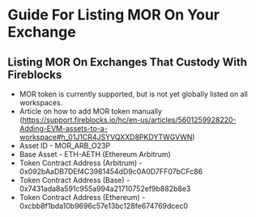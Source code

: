 # Guide For Listing MOR On Your Exchange

## Listing MOR On Exchanges That Custody With Fireblocks

- MOR token is currently supported, but is not yet globally listed on all workspaces.
- Article on how to add MOR token manually (https://support.fireblocks.io/hc/en-us/articles/5601259928220-Adding-EVM-assets-to-a-workspace#h_01J1CR4JSYVQXXD8PKDYTWGVWN)
- Asset ID - MOR_ARB_O23P
- Base Asset - ETH-AETH (Ethereum Arbitrum)
- Token Contract Address (Arbitrum) - 0x092bAaDB7DEf4C3981454dD9c0A0D7FF07bCFc86
- Token Contract Address (Base) - 0x7431ada8a591c955a994a21710752ef9b882b8e3
- Token Contract Address (Ethereum) - 0xcbb8f1bda10b9696c57e13bc128fe674769dcec0
